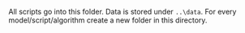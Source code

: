 All scripts go into this folder. Data is stored under `..\data`.
For every model/script/algorithm create a new folder in this directory.